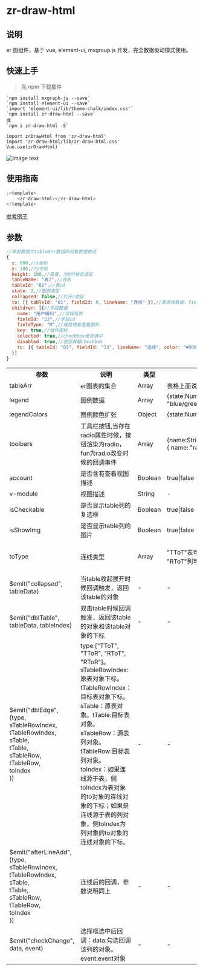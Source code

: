 # zr-draw-html

## 说明

er 图组件，基于 vue, element-ui, mxgroup.js 开发，完全数据驱动模式使用。

## 快速上手

> 先 npm 下载插件

```
`npm install mxgraph-js --save`
`npm install element-ui --save`
`import 'element-ui/lib/theme-chalk/index.css'`
`npm install zr-draw-html --save`
或
`npm i zr-draw-html -S`

import zrDrawHtml from 'zr-draw-html'
import 'zr-draw-html/lib/zr-draw-html.css'
Vue.use(zrDrawHtml)
```

![Image text](https://github.com/zjhr/zjhr-zr-draw-html-/blob/master/images/show.png)

## 使用指南

```js
;<template>
	<zr-draw-html></zr-draw-html>
</template>
```

[参考例子](https://github.com/zjhr/zr-draw-html/blob/master/examples/App.vue)

## 参数

```js
//单前数据为tableArr数组的对象数据格式
{
  x: 600,//x坐标
  y: 100,//y坐标
  height: 100,//高度，为0时候自适应
  tableName: "表2",//表名
  tableId: "02",//表id
  state: 2,//图例类型
  collapsed: false,//打开/收起
  to: [{ tableId: "01", fieldId: 0, lineName: "连线" }],//表连线数据，fieldId为0则连表，否则链接是字段
  children: [{//字段数据
    name: "用户编码",//字段名称
    fieldId: "22",//字段id
    fieldType: "M",//维度或者度量图标
    key: true,//组件图标
    selected: true,//checkbox是否选中
    disabled: true,//是否屏蔽checkbox
    to: [{ tableId: "03", fieldId: "33", lineName: "连线", color: "#000" }]//连线数据
  }]
}
```

<table>
  <tr>
    <th>参数</th>
    <th>说明</th>
    <th>类型</th>
    <th>可选值</th>
    <th>默认值</th>
  </tr>
  <tr>
    <td>tableArr</td>
    <td>er图表的集合</td>
    <td>Array</td>
    <td>表格上面说明</td>
    <td>[]</td>
  </tr>
  <tr>
    <td>legend</td>
    <td>图例数据</td>
    <td>Array</td>
    <td>{state:Number ,name: String, color: "blue/green/yellow"}</td>
    <td>[]</td>
  </tr>
  <tr>
    <td>legendColors</td>
    <td>图例颜色扩张</td>
    <td>Object</td>
    <td>{state:Number:"color"}</td>
    <td>{}</td>
  </tr>
  <tr>
    <td>toolbars</td>
    <td>工具栏按钮,当存在radio属性时候，按钮渲染为radio，fun为radio改变时候的回调事件</td>
    <td>Array</td>
    <td>{name:String,icon:String,fun:Function,radio:{ name: "radioxx", checked: true }}</td>
    <td>[]</td>
  </tr>
  <tr>
    <td>account</td>
    <td>是否含有查看视图描述</td>
    <td>Boolean</td>
    <td>true|false</td>
    <td>false</td>
  </tr>
  <tr>
    <td>v-module</td>
    <td>视图描述</td>
    <td>String</td>
    <td>-</td>
    <td>-</td>
  </tr>
  <tr>
    <td>isCheckable</td>
    <td>是否显示table列的复选框</td>
    <td>Boolean</td>
    <td>true|false</td>
    <td>false</td>
  </tr>
  <tr>
    <td>isShowImg</td>
    <td>是否显示table列的图片</td>
    <td>Boolean</td>
    <td>true|false</td>
    <td>false</td>
  </tr>
  <tr>
    <td>toType</td>
    <td>连线类型</td>
    <td>Array</td>
    <td>"TToT"表可以连接表, "TToR"表可以连接列, "RToT"列可以连接表, "RToR"列可以连接列。</td>
    <td>["TToT", "TToR", "RToT", "RToR"]</td>
  </tr>
  <tr>
    <td>$emit("collapsed", tableData)</td>
    <td>当table收起展开时候回调触发，返回该table的对象</td>
    <td>-</td>
    <td>-</td>
    <td></td>
  </tr>
  <tr>
    <td>$emit("dblTable", tableData, tableIndex)</td>
    <td>双击table时候回调触发，返回该table的对象和该table对象的下标</td>
    <td>-</td>
    <td>-</td>
    <td></td>
  </tr>
  <tr>
    <td>$emit("dblEdge", <br/>
    {type,<br/>
    sTableRowIndex,<br/>
    tTableRowIndex,<br/>
    sTable,<br/>
    tTable,<br/>
    sTableRow,<br/>
    tTableRow,<br/>
    toIndex<br/>
    })</td>
    <td>
      type:["TToT", "TToR", "RToT", "RToR"]。<br/>
      sTableRowIndex:原表对象下标。<br/>
      tTableRowIndex：目标表对象下标。<br/>
      sTable：原表对象。tTable:目标表对象。<br/>
      sTableRow：源表列对象。<br/>
      tTableRow:目标表列对象。<br/>
      toIndex：如果连线源于表，侧toIndex为表对象的to对象的连线对象的下标；如果是连线源于表的列对象，侧toIndex为列对象的to对象的连线对象的下标。
    </td>
    <td>-</td>
    <td>-</td>
    <td></td>
  </tr>
  <tr>
    <td>$emit("afterLineAdd", <br/>
    {type,<br/>
    sTableRowIndex,<br/>
    tTableRowIndex,<br/>
    sTable,<br/>
    tTable,<br/>
    sTableRow,<br/>
    tTableRow,<br/>
    toIndex<br/>
    })</td>
    <td>连线后的回调，参数说明同上</td>
    <td>-</td>
    <td>-</td>
    <td></td>
  </tr>
  <tr>
    <td>$emit("checkChange", data, event)</td>
    <td>选择框选中后回调：data:勾选回调该列的对象。event:event对象</td>
    <td>-</td>
    <td>-</td>
    <td></td>
  </tr>
</table>
